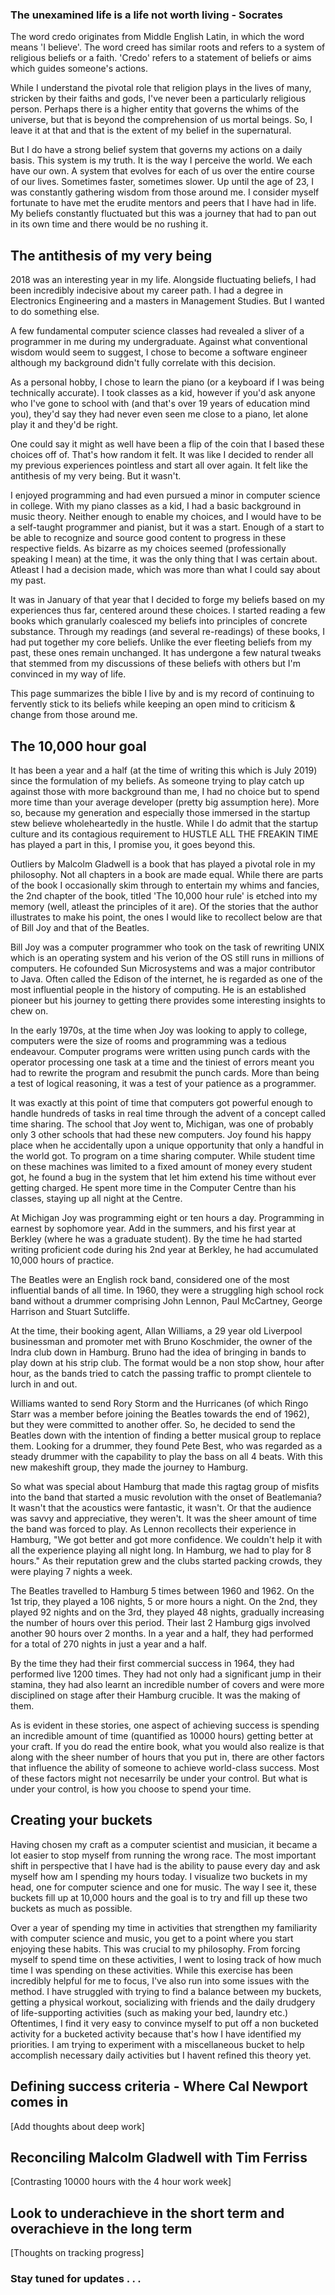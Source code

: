### The unexamined life is a life not worth living - Socrates

The word credo originates from Middle English Latin, in which the word means 'I believe'. The word creed has similar roots and refers to a system of religious beliefs or a faith. 'Credo' refers to a statement of beliefs or aims which guides someone's actions.

While I understand the pivotal role that religion plays in the lives of many, stricken by their faiths and gods, I've never been a particularly religious person. Perhaps there is a higher entity that governs the whims of the universe, but that is beyond the comprehension of us mortal beings. So, I leave it at that and that is the extent of my belief in the supernatural.

But I do have a strong belief system that governs my actions on a daily basis. This system is my truth. It is the way I perceive the world. We each have our own. A system that evolves for each of us over the entire course of our lives. Sometimes faster, sometimes slower. Up until the age of 23, I was constantly gathering wisdom from those around me. I consider myself fortunate to have met the erudite mentors and peers that I have had in life. My beliefs constantly fluctuated but this was a journey that had to pan out in its own time and there would be no rushing it.

## The antithesis of my very being

2018 was an interesting year in my life. Alongside fluctuating beliefs, I had been incredibly indecisive about my career path. I had a degree in Electronics Engineering and a masters in Management Studies. But I wanted to do something else.

A few fundamental computer science classes had revealed a sliver of a programmer in me during my undergraduate. Against what conventional wisdom would seem to suggest, I chose to become a software engineer although my background didn't fully correlate with this decision.

As a personal hobby, I chose to learn the piano (or a keyboard if I was being technically accurate). I took classes as a kid, however if you'd ask anyone who I've gone to school with (and that's over 19 years of education mind you), they'd say they had never even seen me close to a piano, let alone play it and they'd be right.

One could say it might as well have been a flip of the coin that I based these choices off of. That's how random it felt. It was like I decided to render all my previous experiences pointless and start all over again. It felt like the antithesis of my very being. But it wasn't.

I enjoyed programming and had even pursued a minor in computer science in college. With my piano classes as a kid, I had a basic background in music theory. Neither enough to enable my choices, and I would have to be a self-taught programmer and pianist, but it was a start. Enough of a start to be able to recognize and source good content to progress in these respective fields. As bizarre as my choices seemed (professionally speaking I mean) at the time, it was the only thing that I was certain about. Atleast I had a decision made, which was more than what I could say about my past.

It was in January of that year that I decided to forge my beliefs based on my experiences thus far, centered around these choices. I started reading a few books which granularly coalesced my beliefs into principles of concrete substance. Through my readings (and several re-readings) of these books, I had put together my core beliefs. Unlike the ever fleeting beliefs from my past, these ones remain unchanged. It has undergone a few natural tweaks that stemmed from my discussions of these beliefs with others but I'm convinced in my way of life.

This page summarizes the bible I live by and is my record of continuing to fervently stick to its beliefs while keeping an open mind to criticism & change from those around me.

## The 10,000 hour goal

It has been a year and a half (at the time of writing this which is July 2019) since the formulation of my beliefs. As someone trying to play catch up against those with more background than me, I had no choice but to spend more time than your average developer (pretty big assumption here). More so, because my generation and especially those immersed in the startup stew believe wholeheartedly in the hustle. While I do admit that the startup culture and its contagious requirement to HUSTLE ALL THE FREAKIN TIME has played a part in this, I promise you, it goes beyond this.

Outliers by Malcolm Gladwell is a book that has played a pivotal role in my philosophy. Not all chapters in a book are made equal. While there are parts of the book I occasionally skim through to entertain my whims and fancies, the 2nd chapter of the book, titled 'The 10,000 hour rule' is etched into my memory (well, atleast the principles of it are). Of the stories that the author illustrates to make his point, the ones I would like to recollect below are that of Bill Joy and that of the Beatles.

<Accordion title="Bill Joy: The Edison of the internet">

Bill Joy was a computer programmer who took on the task of rewriting UNIX which is an operating system and his verion of the OS still runs in millions of computers. He cofounded Sun Microsystems and was a major contributor to Java. Often called the Edison of the internet, he is regarded as one of the most influential people in the history of computing. He is an established pioneer but his journey to getting there provides some interesting insights to chew on.

In the early 1970s, at the time when Joy was looking to apply to college, computers were the size of rooms and programming was a tedious endeavour. Computer programs were written using punch cards with the operator processing one task at a time and the tiniest of errors meant you had to rewrite the program and resubmit the punch cards. More than being a test of logical reasoning, it was a test of your patience as a programmer.

It was exactly at this point of time that computers got powerful enough to handle hundreds of tasks in real time through the advent of a concept called time sharing. The school that Joy went to, Michigan, was one of probably only 3 other schools that had these new computers. Joy found his happy place when he accidentally upon a unique opportunity that only a handful in the world got. To program on a time sharing computer. While student time on these machines was limited to a fixed amount of money every student got, he found a bug in the system that let him extend his time without ever getting charged. He spent more time in the Computer Centre than his classes, staying up all night at the Centre.

At Michigan Joy was programming eight or ten hours a day. Programming in earnest by sophomore year. Add in the summers, and his first year at Berkley (where he was a graduate student). By the time he had started writing proficient code during his 2nd year at Berkley, he had accumulated 10,000 hours of practice.
</Accordion>

<Accordion title="The Beatles & the Hamburg crucible">

The Beatles were an English rock band, considered one of the most influential bands of all time. In 1960, they were a struggling high school rock band without a drummer comprising John Lennon, Paul McCartney, George Harrison and Stuart Sutcliffe.

At the time, their booking agent, Allan Williams, a 29 year old Liverpool businessman and promoter met with Bruno Koschmider, the owner of the Indra club down in Hamburg. Bruno had the idea of bringing in bands to play down at his strip club. The format would be a non stop show, hour after hour, as the bands tried to catch the passing traffic to prompt clientele to lurch in and out.

Williams wanted to send Rory Storm and the Hurricanes (of which Ringo Starr was a member before joining the Beatles towards the end of 1962), but they were committed to another offer. So, he decided to send the Beatles down with the intention of finding a better musical group to replace them. Looking for a drummer, they found Pete Best, who was regarded as a steady drummer with the capability to play the bass on all 4 beats. With this new makeshift group, they made the journey to Hamburg.

So what was special about Hamburg that made this ragtag group of misfits into the band that started a music revolution with the onset of Beatlemania? It wasn't that the acoustics were fantastic, it wasn't. Or that the audience was savvy and appreciative, they weren't. It was the sheer amount of time the band was forced to play. As Lennon recollects their experience in Hamburg, "We got better and got more confidence. We couldn't help it with all the experience playing all night long. In Hamburg, we had to play for 8 hours."
As their reputation grew and the clubs started packing crowds, they were playing 7 nights a week.

The Beatles travelled to Hamburg 5 times between 1960 and 1962. On the 1st trip, they played a 106 nights, 5 or more hours a night. On the 2nd, they played 92 nights and on the 3rd, they played 48 nights, gradually increasing the number of hours over this period. Their last 2 Hamburg gigs involved another 90 hours over 2 months. In a year and a half, they had performed for a total of 270 nights in just a year and a half.

By the time they had their first commercial success in 1964, they had performed live 1200 times. They had not only had a significant jump in their stamina, they had also learnt an incredible number of covers and were more disciplined on stage after their Hamburg crucible. It was the making of them.
</Accordion>

As is evident in these stories, one aspect of achieving success is spending an incredible amount of time (quantified as 10000 hours) getting better at your craft. If you do read the entire book, what you would also realize is that along with the sheer number of hours that you put in, there are other factors that influence the ability of someone to achieve world-class success. Most of these factors might not necesarrily be under your control. But what is under your control, is how you choose to spend your time.

## Creating your buckets

Having chosen my craft as a computer scientist and musician, it became a lot easier to stop myself from running the wrong race. The most important shift in perspective that I have had is the ability to pause every day and ask myself how am I spending my hours today. I visualize two buckets in my head, one for computer science and one for music. The way I see it, these buckets fill up at 10,000 hours and the goal is to try and fill up these two buckets as much as possible.

Over a year of spending my time in activities that strengthen my familiarity with computer science and music, you get to a point where you start enjoying these habits. This was crucial to my philosophy. From forcing myself to spend time on these activities, I went to losing track of how much time I was spending on these activities. While this exercise has been incredibly helpful for me to focus, I've also run into some issues with the method. I have struggled with trying to find a balance between my buckets, getting a physical workout, socializing with friends and the daily drudgery of life-supporting activities (such as making your bed, laundry etc.) Oftentimes, I find it very easy to convince myself to put off a non bucketed activity for a bucketed activity because that's how I have identified my priorities. I am trying to experiment with a miscellaneous bucket to help accomplish necessary daily activities but I havent refined this theory yet.

## Defining success criteria - Where Cal Newport comes in

[Add thoughts about deep work]

## Reconciling Malcolm Gladwell with Tim Ferriss

[Contrasting 10000 hours with the 4 hour work week]

## Look to underachieve in the short term and overachieve in the long term

[Thoughts on tracking progress]

### Stay tuned for updates . . .

